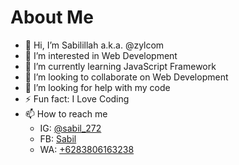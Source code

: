 # About Me

- 👋 Hi, I’m Sabilillah a.k.a. @zylcom
- 👀 I’m interested in Web Development
- 🌱 I’m currently learning JavaScript Framework
- 💞️ I’m looking to collaborate on Web Development
- 🤔 I’m looking for help with my code
- ⚡ Fun fact: I Love Coding
- 📫 How to reach me
  - IG: [@sabil_272](http://www.instagram.com/sabil_272/)
  - FB: [Sabil](https://www.facebook.com/sabil.sabil.7731247)
  - WA: [+6283806163238](https://wa.me/+6283806163238)
